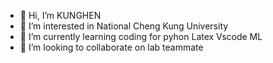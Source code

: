 - 👋 Hi, I’m KUNGHEN
- 👀 I’m interested in National Cheng Kung University
- 🌱 I’m currently learning coding for pyhon Latex Vscode ML
- 💞️ I’m looking to collaborate on lab teammate

<!---
KUNGHEN/KUNGHEN is a ✨ special ✨ repository because its `README.md` (this file) appears on your GitHub profile.
You can click the Preview link to take a look at your changes.
--->
